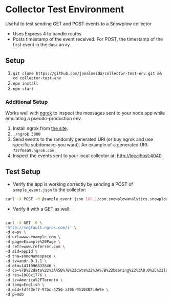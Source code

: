 Collector Test Environment
==========================

Useful to test sending GET and POST events to a Snowplow collector

- Uses Express 4 to handle routes
- Posts timestamp of the event received. For POST, the timestamp of the first event in the `data` array.

## Setup
1. `git clone https://github.com/jonalmeida/collector-test-env.git && cd collector-test-env`
2. `npm install`
3. `npm start`

### Additional Setup
Works well with [ngrok](https://ngrok.com/) to inspect the messages sent to your node app while emulating a pseudo-production env.

1. Install ngrok from [the site](https://ngrok.com/).
2. `./ngrok 3000`
3. Send events to the randomly generated URI (or buy ngrok and use specific subdomains you want). An example of a generated URI: `727f64a9.ngrok.com`
4. Inspect the events sent to your local collector at: [http://localhost:4040](http://localhost:4040)

## Test Setup 
- Verify the app is working correctly by sending a POST of `sample_event.json` to the collector:
```bash
curl -X POST -d @sample_event.json [URL]/com.snowplowanalytics.snowplow/tp2 --header "Content-Type:application/json; charset=utf-8"
```
- Verify it with a GET as well:
```bash

curl -X GET -G \
'http://segfault.ngrok.com/i' \
-d e=pv \
-d url=www.example.com \
-d page=Example%20Page \
-d refr=www.referrer.com \
-d aid=appId \
-d tna=someNamespace \
-d tv=andr-0.1.1 \
-d dtm=1411096832646 \
-d co=%7B%22data%22%3A%5B%7B%22data%22%3A%7B%22bearing%22%3A0.0%2C%22longitude%22%3A-83.0438326%2C%22latitudeLongitudeAccuracy%22%3A27.622%2C%22latitude%22%3A42.3026455%2C%22speed%22%3A0.0%2C%22altitude%22%3A0.0%7D%2C%22schema%22%3A%22iglu%3Acom.snowplowanalytics.snowplow%2Fgeolocation_context%2Fjsonschema%2F1-0-0%22%7D%2C%7B%22data%22%3A%7B%22deviceModel%22%3A%22Nexus%205%22%2C%22carrier%22%3A%22TELUS%22%2C%22osVersion%22%3A%224.4.4%22%2C%22osType%22%3A%22android%22%2C%22deviceManufacturer%22%3A%22LGE%22%7D%2C%22schema%22%3A%22iglu%3Acom.snowplowanalytics.snowplow%2Fmobile_context%2Fjsonschema%2F1-0-0%22%7D%5D%2C%22schema%22%3A%22iglu%3Acom.snowplowanalytics.snowplow%2Fcontexts%2Fjsonschema%2F1-0-0%22%7D \
-d res=1080x1776 \
-d tz=America%2FToronto \
-d lang=English \
-d eid=fdf43ef7-97bc-4756-a305-9510387cde9e \
-d p=mob
```
